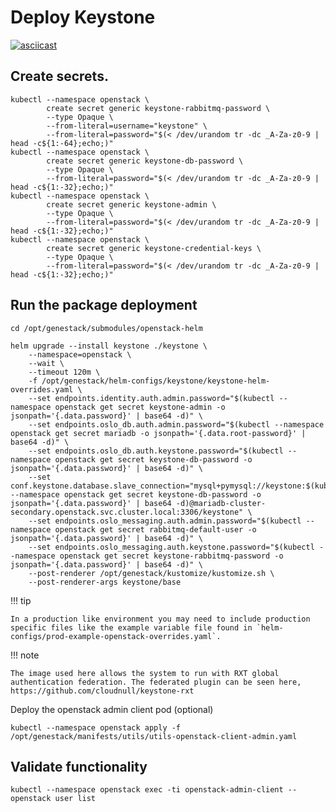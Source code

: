 # Deploy Keystone

[![asciicast](https://asciinema.org/a/629802.svg)](https://asciinema.org/a/629802)

## Create secrets.

``` shell
kubectl --namespace openstack \
        create secret generic keystone-rabbitmq-password \
        --type Opaque \
        --from-literal=username="keystone" \
        --from-literal=password="$(< /dev/urandom tr -dc _A-Za-z0-9 | head -c${1:-64};echo;)"
kubectl --namespace openstack \
        create secret generic keystone-db-password \
        --type Opaque \
        --from-literal=password="$(< /dev/urandom tr -dc _A-Za-z0-9 | head -c${1:-32};echo;)"
kubectl --namespace openstack \
        create secret generic keystone-admin \
        --type Opaque \
        --from-literal=password="$(< /dev/urandom tr -dc _A-Za-z0-9 | head -c${1:-32};echo;)"
kubectl --namespace openstack \
        create secret generic keystone-credential-keys \
        --type Opaque \
        --from-literal=password="$(< /dev/urandom tr -dc _A-Za-z0-9 | head -c${1:-32};echo;)"
```

## Run the package deployment

``` shell
cd /opt/genestack/submodules/openstack-helm

helm upgrade --install keystone ./keystone \
    --namespace=openstack \
    --wait \
    --timeout 120m \
    -f /opt/genestack/helm-configs/keystone/keystone-helm-overrides.yaml \
    --set endpoints.identity.auth.admin.password="$(kubectl --namespace openstack get secret keystone-admin -o jsonpath='{.data.password}' | base64 -d)" \
    --set endpoints.oslo_db.auth.admin.password="$(kubectl --namespace openstack get secret mariadb -o jsonpath='{.data.root-password}' | base64 -d)" \
    --set endpoints.oslo_db.auth.keystone.password="$(kubectl --namespace openstack get secret keystone-db-password -o jsonpath='{.data.password}' | base64 -d)" \
    --set conf.keystone.database.slave_connection="mysql+pymysql://keystone:$(kubectl --namespace openstack get secret keystone-db-password -o jsonpath='{.data.password}' | base64 -d)@mariadb-cluster-secondary.openstack.svc.cluster.local:3306/keystone" \
    --set endpoints.oslo_messaging.auth.admin.password="$(kubectl --namespace openstack get secret rabbitmq-default-user -o jsonpath='{.data.password}' | base64 -d)" \
    --set endpoints.oslo_messaging.auth.keystone.password="$(kubectl --namespace openstack get secret keystone-rabbitmq-password -o jsonpath='{.data.password}' | base64 -d)" \
    --post-renderer /opt/genestack/kustomize/kustomize.sh \
    --post-renderer-args keystone/base
```

!!! tip

    In a production like environment you may need to include production specific files like the example variable file found in `helm-configs/prod-example-openstack-overrides.yaml`.

!!! note

    The image used here allows the system to run with RXT global authentication federation. The federated plugin can be seen here, https://github.com/cloudnull/keystone-rxt

Deploy the openstack admin client pod (optional)

``` shell
kubectl --namespace openstack apply -f /opt/genestack/manifests/utils/utils-openstack-client-admin.yaml
```

## Validate functionality

``` shell
kubectl --namespace openstack exec -ti openstack-admin-client -- openstack user list
```
